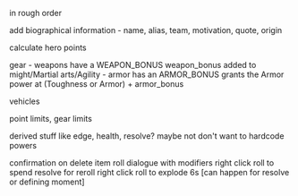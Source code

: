 in rough order


add biographical information - name, alias, team, motivation, quote, origin

calculate hero points

gear
    - weapons have a WEAPON_BONUS
        weapon_bonus added to might/Martial arts/Agility 
    - armor has an ARMOR_BONUS
        grants the Armor power at (Toughness or Armor) + armor_bonus

vehicles

point limits, gear limits

derived stuff like edge, health, resolve? maybe not don't want to hardcode powers

confirmation on delete item
roll dialogue with modifiers
right click roll to spend resolve for reroll
right click roll to explode 6s [can happen for resolve or defining moment]